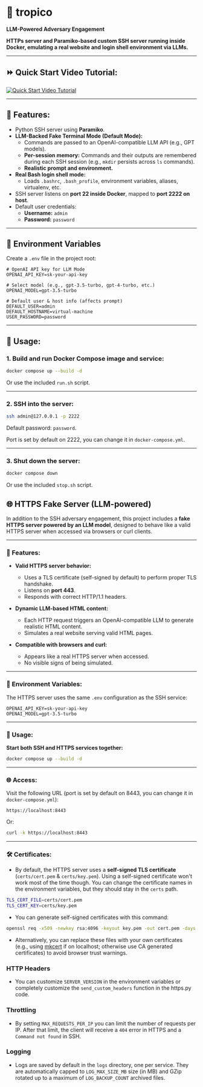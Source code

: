 # 🌴 tropico

**LLM-Powered Adversary Engagement**

**HTTPs server and Paramiko-based custom SSH server running inside Docker, emulating a real website and login shell environment via LLMs.**

---

## ⏩ Quick Start Video Tutorial:

[![Quick Start Video Tutorial](https://img.youtube.com/vi/yy3VrI6ChQc/0.jpg)](https://www.youtube.com/watch?v=yy3VrI6ChQc)


---


## 🚀 Features:

- Python SSH server using **Paramiko**.
- **LLM-Backed Fake Terminal Mode (Default Mode):**
  - Commands are passed to an OpenAI-compatible LLM API (e.g., GPT models).
  - **Per-session memory:** Commands and their outputs are remembered during each SSH session (e.g., `mkdir` persists across `ls` commands).
  - **Realistic prompt and environment.**
- **Real Bash login shell mode:**
  - Loads `.bashrc`, `.bash_profile`, environment variables, aliases, virtualenv, etc.
- SSH server listens on **port 22 inside Docker**, mapped to **port 2222 on host**.
- Default user credentials:
  - **Username:** `admin`
  - **Password:** `password`

---

## 🔑 Environment Variables

Create a `.env` file in the project root:

```
# OpenAI API key for LLM Mode
OPENAI_API_KEY=sk-your-api-key

# Select model (e.g., gpt-3.5-turbo, gpt-4-turbo, etc.)
OPENAI_MODEL=gpt-3.5-turbo

# Default user & host info (affects prompt)
DEFAULT_USER=admin
DEFAULT_HOSTNAME=virtual-machine
USER_PASSWORD=password
```

---

## 🐳 Usage:

### 1. **Build and run Docker Compose image and service:**

```bash
docker compose up --build -d
```

Or use the included `run.sh` script.

---

### 2. **SSH into the server:**

```bash
ssh admin@127.0.0.1 -p 2222
```
Default password: `password`.

Port is set by default on 2222, you can change it in `docker-compose.yml`.

---

### 3. **Shut down the server:**

```bash
docker compose down
```

Or use the included `stop.sh` script.


## 🌐 HTTPS Fake Server (LLM-powered)

In addition to the SSH adversary engagement, this project includes a **fake HTTPS server powered by an LLM model**, designed to behave like a valid HTTPS server when accessed via browsers or curl clients.

---

### 🚀 Features:

- **Valid HTTPS server behavior:**
  - Uses a TLS certificate (self-signed by default) to perform proper TLS handshake.
  - Listens on **port 443**.
  - Responds with correct HTTP/1.1 headers.

- **Dynamic LLM-based HTML content:**
  - Each HTTP request triggers an OpenAI-compatible LLM to generate realistic HTML content.
  - Simulates a real website serving valid HTML pages.

- **Compatible with browsers and curl:**
  - Appears like a real HTTPS server when accessed.
  - No visible signs of being simulated.

---

### 🔑 Environment Variables:

The HTTPS server uses the same `.env` configuration as the SSH service:

```
OPENAI_API_KEY=sk-your-api-key
OPENAI_MODEL=gpt-3.5-turbo
```

---

### 🐳 Usage:

**Start both SSH and HTTPS services together:**

```bash
docker compose up --build -d
```

---

### 🌐 Access:

Visit the following URL (port is set by default on 8443, you can change it in `docker-compose.yml`):

```
https://localhost:8443
```

Or:

```bash
curl -k https://localhost:8443
```

---

### 🛠 Certificates:

- By default, the HTTPS server uses a **self-signed TLS certificate** (`certs/cert.pem` & `certs/key.pem`). Using a self-signed certificate won't work most of the time though. You can change the certificate names in the environment variables, but they should stay in the `certs` path.
```bash
TLS_CERT_FILE=certs/cert.pem
TLS_CERT_KEY=certs/key.pem
```


- You can generate self-signed certificates with this command:
```bash
openssl req -x509 -newkey rsa:4096 -keyout key.pem -out cert.pem -days 365 -nodes -subj "/CN=localhost"
```

- Alternatively, you can replace these files with your own certificates (e.g., using [mkcert](https://github.com/FiloSottile/mkcert) if on localhost; otherwise use CA generated certificates) to avoid browser trust warnings.

### HTTP Headers
- You can customize `SERVER_VERSION` in the environment variables or completely customize the `send_custom_headers` function in the https.py code.

### Throttling

- By setting `MAX_REQUESTS_PER_IP` you can limit the number of requests per IP. After that limit, the client will receive a `404` error in HTTPS and a `Command not found` in SSH.

### Logging

- Logs are saved by default in the `logs` directory, one per service. They are automatically capped to `LOG_MAX_SIZE_MB` size (in MB) and GZip rotated up to a maximum of `LOG_BACKUP_COUNT` archived files.
